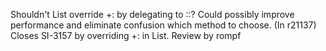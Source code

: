 Shouldn't List override +: by delegating to ::? Could possibly improve performance and eliminate confusion which method to choose.
(In r21137) Closes SI-3157 by overriding +: in List. Review by rompf
